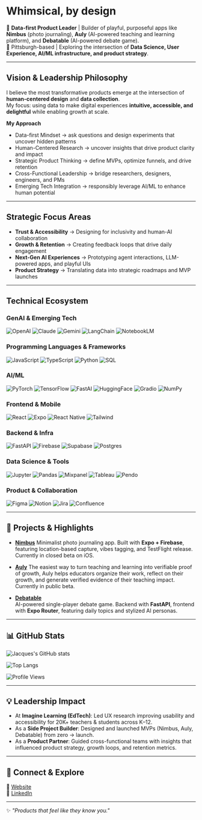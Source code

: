 # Whimsical, by design

🎯 **Data-first Product Leader** | Builder of playful, purposeful apps like **Nimbus** (photo journaling), **Auly** (AI-powered teaching and learning platform), and **Debatable** (AI-powered debate game).  
📍 Pittsburgh-based | Exploring the intersection of **Data Science, User Experience, AI/ML infrastructure, and product strategy**.  

---

## Vision & Leadership Philosophy  

I believe the most transformative products emerge at the intersection of **human-centered design** and **data collection**.  
My focus: using data to make digital experiences **intuitive, accessible, and delightful** while enabling growth at scale.  

**My Approach**  
- Data-first Mindset → ask questions and design experiments that uncover hidden patterns
- Human-Centered Research → uncover insights that drive product clarity and impact  
- Strategic Product Thinking → define MVPs, optimize funnels, and drive retention  
- Cross-Functional Leadership → bridge researchers, designers, engineers, and PMs  
- Emerging Tech Integration → responsibly leverage AI/ML to enhance human potential  

---

## Strategic Focus Areas  
- **Trust & Accessibility** → Designing for inclusivity and human-AI collaboration  
- **Growth & Retention** → Creating feedback loops that drive daily engagement  
- **Next-Gen AI Experiences** → Prototyping agent interactions, LLM-powered apps, and playful UIs  
- **Product Strategy** → Translating data into strategic roadmaps and MVP launches  

---

## Technical Ecosystem  

### GenAI & Emerging Tech
![OpenAI](https://img.shields.io/badge/OpenAI-412991?logo=openai&logoColor=white)
![Claude](https://img.shields.io/badge/Claude-000000?logo=anthropic&logoColor=white)
![Gemini](https://img.shields.io/badge/Gemini-4285F4?logo=google&logoColor=white)
![LangChain](https://img.shields.io/badge/LangChain-1C3C3C?logo=chainlink&logoColor=white)
![NotebookLM](https://img.shields.io/badge/NotebookLM-FF6F61?logo=googledocs&logoColor=white)

### Programming Languages & Frameworks
![JavaScript](https://img.shields.io/badge/JavaScript-F7DF1E?logo=javascript&logoColor=black)
![TypeScript](https://img.shields.io/badge/TypeScript-3178C6?logo=typescript&logoColor=white)
![Python](https://img.shields.io/badge/Python-3776AB?logo=python&logoColor=white)
![SQL](https://img.shields.io/badge/SQL-003B57?logo=sqlite&logoColor=white)

### AI/ML
![PyTorch](https://img.shields.io/badge/PyTorch-EE4C2C?logo=pytorch&logoColor=white)
![TensorFlow](https://img.shields.io/badge/TensorFlow-FF6F00?logo=tensorflow&logoColor=white)
![FastAI](https://img.shields.io/badge/FastAI-223f5b?logo=fastapi&logoColor=white)
![HuggingFace](https://img.shields.io/badge/HuggingFace-FFD21E?logo=huggingface&logoColor=black)
![Gradio](https://img.shields.io/badge/Gradio-FF6F20?logo=gradio&logoColor=white)
![NumPy](https://img.shields.io/badge/NumPy-013243?logo=numpy&logoColor=white)

### Frontend & Mobile  
![React](https://img.shields.io/badge/React-20232A?logo=react&logoColor=61DAFB)
![Expo](https://img.shields.io/badge/Expo-000000?logo=expo&logoColor=white)
![React Native](https://img.shields.io/badge/React_Native-20232A?logo=react&logoColor=61DAFB)
![Tailwind](https://img.shields.io/badge/Tailwind_CSS-38B2AC?logo=tailwind-css&logoColor=white)

### Backend & Infra  
![FastAPI](https://img.shields.io/badge/FastAPI-009688?logo=fastapi&logoColor=white)
![Firebase](https://img.shields.io/badge/Firebase-FFCA28?logo=firebase&logoColor=black)
![Supabase](https://img.shields.io/badge/Supabase-3ECF8E?logo=supabase&logoColor=white)
![Postgres](https://img.shields.io/badge/Postgres-336791?logo=postgresql&logoColor=white)

### Data Science & Tools
![Jupyter](https://img.shields.io/badge/Jupyter-F37626?logo=jupyter&logoColor=white)
![Pandas](https://img.shields.io/badge/Pandas-150458?logo=pandas&logoColor=white)
![Mixpanel](https://img.shields.io/badge/Mixpanel-7856FF?logo=mixpanel&logoColor=white)
![Tableau](https://img.shields.io/badge/Tableau-E97627?logo=tableau&logoColor=white)
![Pendo](https://img.shields.io/badge/Pendo-EF3F56?logo=pendo&logoColor=white)

### Product & Collaboration
![Figma](https://img.shields.io/badge/Figma-F24E1E?logo=figma&logoColor=white)
![Notion](https://img.shields.io/badge/Notion-000000?logo=notion&logoColor=white)
![Jira](https://img.shields.io/badge/Jira-0052CC?logo=jira&logoColor=white)
![Confluence](https://img.shields.io/badge/Confluence-172B4D?logo=confluence&logoColor=white)


---

## 📌 Projects & Highlights  

- **[Nimbus](https://shareyourskies.com)**
  Minimalist photo journaling app. Built with **Expo + Firebase**, featuring location-based capture, vibes tagging, and TestFlight release. Currently in closed beta on iOS.

- **[Auly](https://auly.io)**
  The easiest way to turn teaching and learning into verifiable proof of growth, Auly helps educators organize their work, reflect on their growth, and generate verified evidence of their teaching impact. Currently in public beta.

- **[Debatable](https://debatable.fun)**  
  AI-powered single-player debate game. Backend with **FastAPI**, frontend with **Expo Router**, featuring daily topics and stylized AI personas.  

---

## 📊 GitHub Stats  

![Jacques's GitHub stats](https://github-readme-stats.vercel.app/api?username=fishpickle&show_icons=true&theme=tokyonight)  

![Top Langs](https://github-readme-stats.vercel.app/api/top-langs/?username=fishpickle&layout=compact&theme=tokyonight)  

![Profile Views](https://komarev.com/ghpvc/?username=fishpickle&color=blue&style=flat-square)  

---

## 💡 Leadership Impact  

- At **Imagine Learning (EdTech)**: Led UX research improving usability and accessibility for 20K+ teachers & students across K–12.  
- As a **Side Project Builder**: Designed and launched MVPs (Nimbus, Auly, Debatable) from zero → launch.  
- As a **Product Partner**: Guided cross-functional teams with insights that influenced product strategy, growth loops, and retention metrics.  

---

## 🤝 Connect & Explore  

🔗 [Website](https://jacquesbromberg.com)  
💼 [LinkedIn](https://linkedin.com/in/jacquesbromberg)  

---
✨ _"Products that feel like they know you."_  
